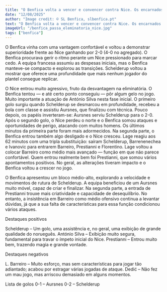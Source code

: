 ```yaml
---
title: "O Benfica volta a vencer e convencer contra Nice. Os encarnados ganharam por 2-0, mas podiam ter sido mais"
date: "12/08/2025"
author: "Image credit: © SL Benfica, slbenfica.pt"
text: "O Benfica volta a vencer e convencer contra Nice. Os encarnados ganharam por 2-0, mas podiam ter sido mais"
imageUrl: "/benfica_passa_eleminatoria_nice.jpg"
tags: ["benfica"]
---
```


O Benfica vinha com uma vantagem confortável e voltou a demonstrar superioridade frente ao Nice ganhando por 2-0 (4-0 no agregado).
O Benfica procurava gerir o ritmo perante um Nice pressionado para marcar cedo. A equipa francesa assumiu as despesas iniciais, mas o Benfica manteve-se compacto e explorou as transições. Schelderup voltou a mostrar que oferece uma profundidade que mais nenhum jogador do plantel consegue replicar.

O Nice entrou muito agressivo, fruto da desvantagem na eliminatória. O Benfica tentou — e até certo ponto conseguiu — pôr algum gelo no jogo. Muito importante a atuação de António Silva nesta fase inicial.
O primeiro golo surgiu quando Schelderup se desmarcou em profundidade, recebeu a bola com classe e assistiu Aursnes, que finalizou com técnica. Pouco depois, os papéis inverteram-se: Aursnes serviu Schelderup para o 2-0.
Após o segundo golo, o Nice perdeu o norte e o Benfica somou ataques e oportunidades de perigo, atacando com muitos homens. Os últimos minutos da primeira parte foram mais adormecidos.
Na segunda parte, o Benfica entrou também algo desligado e o Nice cresceu. Lage reagiu aos 62 minutos com uma tripla substituição: saíram Schelderup, Barrenenechea e Ivanovic para entrarem Barreiro, Prestianni e Florentino. Lage voltou a colocar Barreiro como médio mais avançado — função em que não parece confortável.
Quem entrou realmente bem foi Prestianni, que somou vários apontamentos positivos. No geral, as alterações tiveram impacto e o Benfica voltou a crescer no jogo.

O Benfica apresentou um bloco médio-alto, explorando a velocidade e movimentos de rutura de Schelderup. A equipa beneficiou de um Aursnes muito móvel, capaz de criar e finalizar. Na segunda parte, a entrada de Prestianni trouxe mais criatividade e capacidade de desequilíbrio. No entanto, a insistência em Barreiro como médio ofensivo continua a levantar dúvidas, já que a sua falta de características para essa função condicionou vários ataques.

Destaques positivos

Schelderup – Um golo, uma assistência e, no geral, uma exibição de grande qualidade do norueguês.
António Silva – Exibição muito segura, fundamental para travar o ímpeto inicial do Nice.
Prestianni – Entrou muito bem, trazendo magia e grande vontade.

Destaques negativos

L. Barreiro – Muito esforço, mas sem características para jogar tão adiantado; acabou por estragar várias jogadas de ataque.
Dedić – Não fez um mau jogo, mas arriscou demasiado em alguns momentos.

Lista de golos
0-1 – Aursnes 
0-2 – Schelderup 